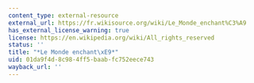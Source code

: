 ```yaml
---
content_type: external-resource
external_url: https://fr.wikisource.org/wiki/Le_Monde_enchant%C3%A9
has_external_license_warning: true
license: https://en.wikipedia.org/wiki/All_rights_reserved
status: ''
title: "*Le Monde enchant\xE9*"
uid: 01da9f4d-8c98-4ff5-baab-fc752eece743
wayback_url: ''
---
```

